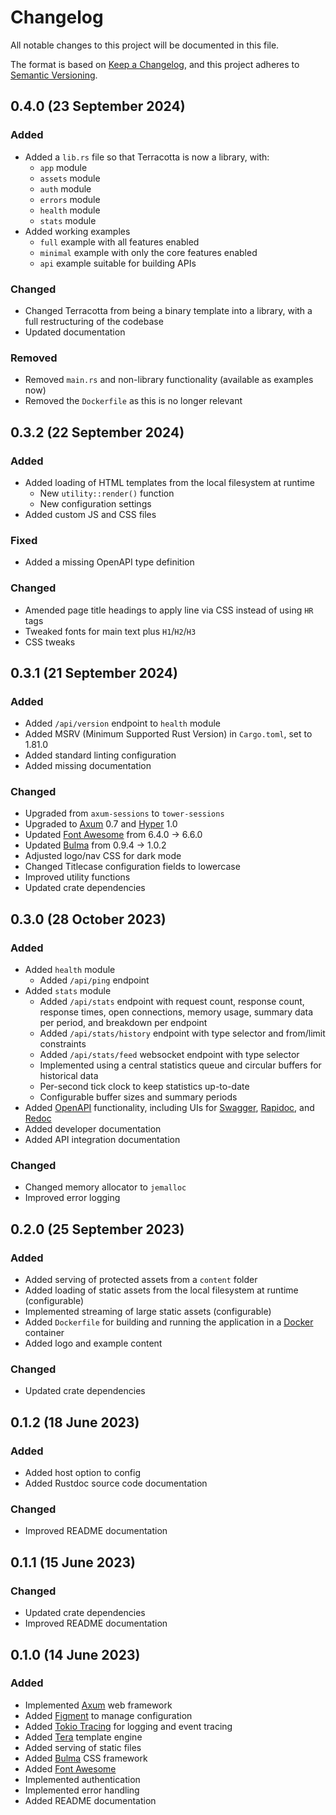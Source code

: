 # Changelog

[Axum]:                https://crates.io/crates/axum
[Bulma]:               https://bulma.io/
[Docker]:              https://www.docker.com/
[Figment]:             https://crates.io/crates/figment
[Font Awesome]:        https://fontawesome.com/
[Hyper]:               https://crates.io/crates/hyper
[Keep a Changelog]:    https://keepachangelog.com/en/1.0.0/
[OpenAPI]:             https://www.openapis.org/
[RapiDoc]:             https://mrin9.github.io/RapiDoc/
[Redoc]:               https://redoc.ly/
[Semantic Versioning]: https://semver.org/spec/v2.0.0.html
[Swagger]:             https://swagger.io/
[Tera]:                https://crates.io/crates/tera
[Tracing]:             https://crates.io/crates/tracing

All notable changes to this project will be documented in this file.

The format is based on [Keep a Changelog][], and this project adheres to
[Semantic Versioning][].


## 0.4.0 (23 September 2024)

### Added

  - Added a `lib.rs` file so that Terracotta is now a library, with:
      - `app` module
      - `assets` module
      - `auth` module
      - `errors` module
      - `health` module
      - `stats` module
  - Added working examples
      - `full` example with all features enabled
      - `minimal` example with only the core features enabled
      - `api` example suitable for building APIs

### Changed

  - Changed Terracotta from being a binary template into a library, with a full
    restructuring of the codebase
  - Updated documentation

### Removed

  - Removed `main.rs` and non-library functionality (available as examples now)
  - Removed the `Dockerfile` as this is no longer relevant


## 0.3.2 (22 September 2024)

### Added

  - Added loading of HTML templates from the local filesystem at runtime
      - New `utility::render()` function
      - New configuration settings
  - Added custom JS and CSS files

### Fixed

  - Added a missing OpenAPI type definition

### Changed

  - Amended page title headings to apply line via CSS instead of using `HR` tags
  - Tweaked fonts for main text plus `H1`/`H2`/`H3`
  - CSS tweaks


## 0.3.1 (21 September 2024)

### Added

  - Added `/api/version` endpoint to `health` module
  - Added MSRV (Minimum Supported Rust Version) in `Cargo.toml`, set to 1.81.0
  - Added standard linting configuration
  - Added missing documentation

### Changed

  - Upgraded from `axum-sessions` to `tower-sessions`
  - Upgraded to [Axum][] 0.7 and [Hyper][] 1.0
  - Updated [Font Awesome][] from 6.4.0 -> 6.6.0
  - Updated [Bulma][] from 0.9.4 -> 1.0.2
  - Adjusted logo/nav CSS for dark mode
  - Changed Titlecase configuration fields to lowercase
  - Improved utility functions
  - Updated crate dependencies


## 0.3.0 (28 October 2023)

### Added

  - Added `health` module
      - Added `/api/ping` endpoint
  - Added `stats` module
      - Added `/api/stats` endpoint with request count, response count, response
        times, open connections, memory usage, summary data per period, and
        breakdown per endpoint
      - Added `/api/stats/history` endpoint with type selector and from/limit
        constraints
      - Added `/api/stats/feed` websocket endpoint with type selector
      - Implemented using a central statistics queue and circular buffers for
        historical data
      - Per-second tick clock to keep statistics up-to-date
      - Configurable buffer sizes and summary periods
  - Added [OpenAPI][] functionality, including UIs for [Swagger][], [Rapidoc][],
    and [Redoc][]
  - Added developer documentation
  - Added API integration documentation

### Changed

  - Changed memory allocator to `jemalloc`
  - Improved error logging


## 0.2.0 (25 September 2023)

### Added

  - Added serving of protected assets from a `content` folder
  - Added loading of static assets from the local filesystem at runtime
    (configurable)
  - Implemented streaming of large static assets (configurable)
  - Added `Dockerfile` for building and running the application in a [Docker][]
    container
  - Added logo and example content

### Changed

  - Updated crate dependencies


## 0.1.2 (18 June 2023)

### Added

  - Added host option to config
  - Added Rustdoc source code documentation

### Changed

  - Improved README documentation


## 0.1.1 (15 June 2023)

### Changed

  - Updated crate dependencies
  - Improved README documentation


## 0.1.0 (14 June 2023)

### Added

  - Implemented [Axum][] web framework
  - Added [Figment][] to manage configuration
  - Added [Tokio Tracing][Tracing] for logging and event tracing
  - Added [Tera][] template engine
  - Added serving of static files
  - Added [Bulma][] CSS framework
  - Added [Font Awesome][]
  - Implemented authentication
  - Implemented error handling
  - Added README documentation


